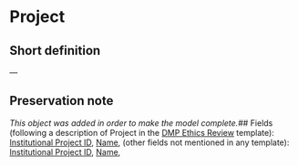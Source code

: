 # Project
## Short definition
—
## Preservation note
*This object was added in order to make the model complete.*## Fields
(following a description of Project in the [DMP Ethics Review](../Templates/DMP%20Ethics%20Review.md) template):
[Institutional Project ID](../Object-Fields/Project/Institutional%20Project%20ID.md),
[Name](../Object-Fields/Project/Name.md),
(other fields not mentioned in any template):
[Institutional Project ID](../Object-Fields/Project/Institutional%20Project%20ID.md),
[Name](../Object-Fields/Project/Name.md),
